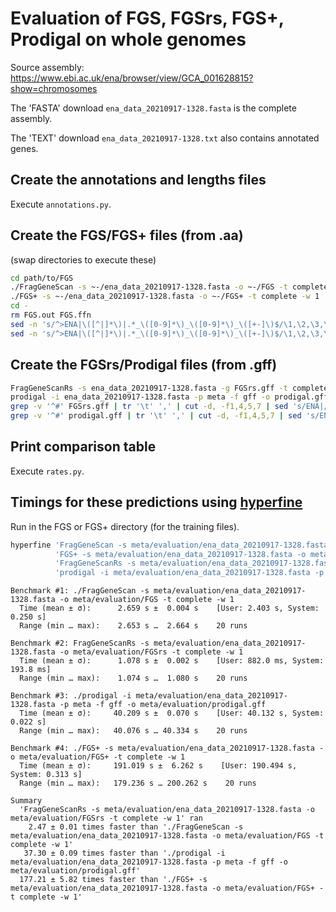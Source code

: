 # Evaluation of FGS, FGSrs, FGS+, Prodigal on whole genomes

Source assembly: https://www.ebi.ac.uk/ena/browser/view/GCA_001628815?show=chromosomes

The 'FASTA' download `ena_data_20210917-1328.fasta` is the complete assembly.

The 'TEXT' download `ena_data_20210917-1328.txt` also contains annotated genes.

## Create the annotations and lengths files

Execute `annotations.py`.

## Create the FGS/FGS+ files (from .aa)

(swap directories to execute these)

```sh
cd path/to/FGS
./FragGeneScan -s ~-/ena_data_20210917-1328.fasta -o ~-/FGS -t complete -w 1
./FGS+ -s ~-/ena_data_20210917-1328.fasta -o ~-/FGS+ -t complete -w 1
cd -
rm FGS.out FGS.ffn
sed -n 's/^>ENA|\([^|]*\)|.*_\([0-9]*\)_\([0-9]*\)_\([+-]\)$/\1,\2,\3,\4/p' FGS.faa > FGS.csv
sed -n 's/^>ENA|\([^|]*\)|.*_\([0-9]*\)_\([0-9]*\)_\([+-]\)$/\1,\2,\3,\4/p' FGS+.faa > FGS+.csv
```

## Create the FGSrs/Prodigal files (from .gff)

```sh
FragGeneScanRs -s ena_data_20210917-1328.fasta -g FGSrs.gff -t complete -w 1
prodigal -i ena_data_20210917-1328.fasta -p meta -f gff -o prodigal.gff
grep -v '^#' FGSrs.gff | tr '\t' ',' | cut -d, -f1,4,5,7 | sed 's/ENA|//;s/|[^,]*,/,/' > FGSrs.csv
grep -v '^#' prodigal.gff | tr '\t' ',' | cut -d, -f1,4,5,7 | sed 's/ENA|//;s/|[^,]*,/,/' > prodigal.csv
```

## Print comparison table

Execute `rates.py`.

## Timings for these predictions using [hyperfine](https://github.com/sharkdp/hyperfine)

Run in the FGS or FGS+ directory (for the training files).

```sh
hyperfine 'FragGeneScan -s meta/evaluation/ena_data_20210917-1328.fasta -o meta/evaluation/FGS -t complete -w 1' \
          'FGS+ -s meta/evaluation/ena_data_20210917-1328.fasta -o meta/evaluation/FGS+ -t complete -w 1' \
          'FragGeneScanRs -s meta/evaluation/ena_data_20210917-1328.fasta -o meta/evaluation/FGSrs -t complete -w 1' \
          'prodigal -i meta/evaluation/ena_data_20210917-1328.fasta -p meta -f gff -o meta/evaluation/prodigal.gff'
```

```
Benchmark #1: ./FragGeneScan -s meta/evaluation/ena_data_20210917-1328.fasta -o meta/evaluation/FGS -t complete -w 1
  Time (mean ± σ):      2.659 s ±  0.004 s    [User: 2.403 s, System: 0.250 s]
  Range (min … max):    2.653 s …  2.664 s    20 runs

Benchmark #2: FragGeneScanRs -s meta/evaluation/ena_data_20210917-1328.fasta -o meta/evaluation/FGSrs -t complete -w 1
  Time (mean ± σ):      1.078 s ±  0.002 s    [User: 882.0 ms, System: 193.8 ms]
  Range (min … max):    1.074 s …  1.080 s    20 runs

Benchmark #3: ./prodigal -i meta/evaluation/ena_data_20210917-1328.fasta -p meta -f gff -o meta/evaluation/prodigal.gff
  Time (mean ± σ):     40.209 s ±  0.070 s    [User: 40.132 s, System: 0.022 s]
  Range (min … max):   40.076 s … 40.334 s    20 runs

Benchmark #4: ./FGS+ -s meta/evaluation/ena_data_20210917-1328.fasta -o meta/evaluation/FGS+ -t complete -w 1
  Time (mean ± σ):     191.019 s ±  6.262 s    [User: 190.494 s, System: 0.313 s]
  Range (min … max):   179.236 s … 200.262 s    20 runs

Summary
  'FragGeneScanRs -s meta/evaluation/ena_data_20210917-1328.fasta -o meta/evaluation/FGSrs -t complete -w 1' ran
    2.47 ± 0.01 times faster than './FragGeneScan -s meta/evaluation/ena_data_20210917-1328.fasta -o meta/evaluation/FGS -t complete -w 1'
   37.30 ± 0.09 times faster than './prodigal -i meta/evaluation/ena_data_20210917-1328.fasta -p meta -f gff -o meta/evaluation/prodigal.gff'
  177.21 ± 5.82 times faster than './FGS+ -s meta/evaluation/ena_data_20210917-1328.fasta -o meta/evaluation/FGS+ -t complete -w 1'
```
